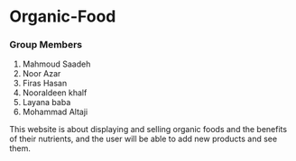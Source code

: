 # Organic-Food

### Group Members

1. Mahmoud Saadeh
1. Noor Azar
1. Firas Hasan
1. Nooraldeen khalf
1. Layana baba
1. Mohammad Altaji

This website is about displaying and selling organic foods and the benefits of their nutrients, and the user will be able to add new products and see them.
